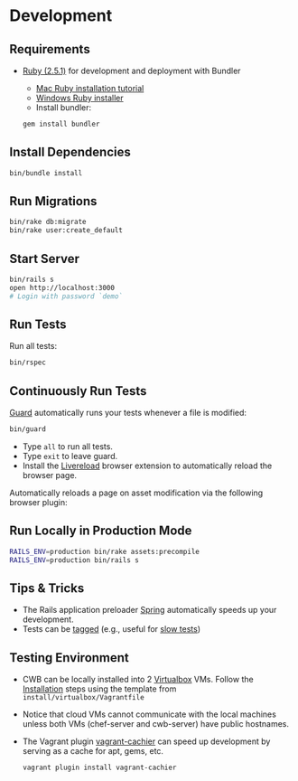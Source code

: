 # Development

## Requirements

* [Ruby (2.5.1)](https://www.ruby-lang.org/en/downloads/) for development and deployment with Bundler
    * [Mac Ruby installation tutorial](http://www.moncefbelyamani.com/how-to-install-xcode-homebrew-git-rvm-ruby-on-mac/)
    * [Windows Ruby installer](http://rubyinstaller.org/)
    * Install bundler:

  ```bash
  gem install bundler
  ```

## Install Dependencies

```bash
bin/bundle install
```

## Run Migrations

```bash
bin/rake db:migrate
bin/rake user:create_default
```

## Start Server

```bash
bin/rails s
open http://localhost:3000
# Login with password `demo`
```

## Run Tests

Run all tests:

```bash
bin/rspec
```

## Continuously Run Tests

[Guard](https://github.com/guard/guard) automatically
runs your tests whenever a file is modified:

```bash
bin/guard
```

* Type `all` to run all tests.
* Type `exit` to leave guard.
* Install the [Livereload](http://livereload.com/extensions/)
  browser extension to automatically reload the browser page.

Automatically reloads a page on asset modification via the following browser plugin:

## Run Locally in Production Mode

```bash
RAILS_ENV=production bin/rake assets:precompile
RAILS_ENV=production bin/rails s
```

## Tips & Tricks

* The Rails application preloader [Spring](https://github.com/rails/spring)
  automatically speeds up your development.
* Tests can be [tagged](https://www.relishapp.com/rspec/rspec-core/v/3-4/docs/command-line/tag-option)
  (e.g., useful for [slow tests](http://engineering.sharethrough.com/blog/2013/08/10/greater-test-control-with-rspecs-tag-filters/))

## Testing Environment

* CWB can be locally installed into 2 [Virtualbox](https://www.virtualbox.org/wiki/Downloads) VMs.
  Follow the [Installation](https://github.com/sealuzh/cwb-chef-repo#installation) steps
  using the template from `install/virtualbox/Vagrantfile`

* Notice that cloud VMs cannot communicate with the local machines unless
  both VMs (chef-server and cwb-server) have public hostnames.

* The Vagrant plugin [vagrant-cachier](https://github.com/fgrehm/vagrant-cachier)
  can speed up development by serving as a cache for apt, gems, etc.
    ```bash
    vagrant plugin install vagrant-cachier
    ```
